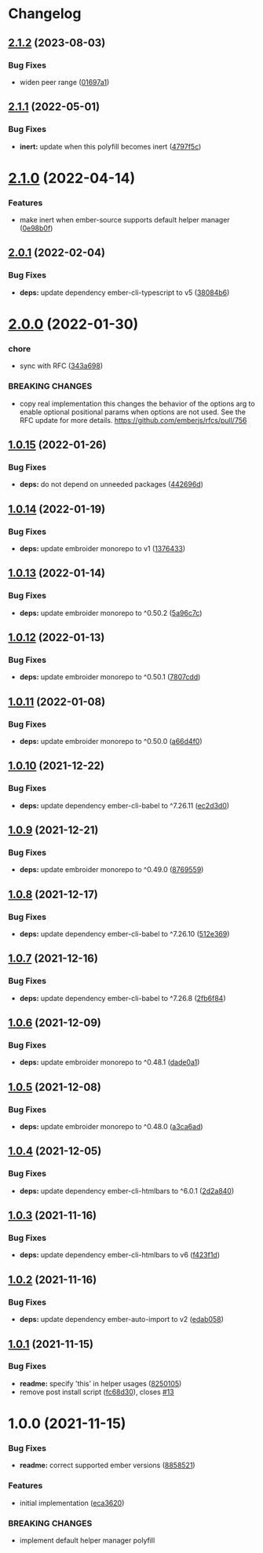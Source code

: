 # Changelog

## [2.1.2](https://github.com/NullVoxPopuli/ember-functions-as-helper-polyfill/compare/v2.1.1...v2.1.2) (2023-08-03)


### Bug Fixes

* widen peer range ([01697a1](https://github.com/NullVoxPopuli/ember-functions-as-helper-polyfill/commit/01697a18d64b84aee94b980e622bc63b8f78fbfa))

## [2.1.1](https://github.com/NullVoxPopuli/ember-functions-as-helper-polyfill/compare/v2.1.0...v2.1.1) (2022-05-01)


### Bug Fixes

* **inert:** update when this polyfill becomes inert ([4797f5c](https://github.com/NullVoxPopuli/ember-functions-as-helper-polyfill/commit/4797f5ce205bedef0be206e2c0898897914e1438))

# [2.1.0](https://github.com/NullVoxPopuli/ember-functions-as-helper-polyfill/compare/v2.0.1...v2.1.0) (2022-04-14)


### Features

* make inert when ember-source supports default helper manager ([0e98b0f](https://github.com/NullVoxPopuli/ember-functions-as-helper-polyfill/commit/0e98b0f835278e070eb62b3a5c13b6bbc2e46e9c))

## [2.0.1](https://github.com/NullVoxPopuli/ember-functions-as-helper-polyfill/compare/v2.0.0...v2.0.1) (2022-02-04)


### Bug Fixes

* **deps:** update dependency ember-cli-typescript to v5 ([38084b6](https://github.com/NullVoxPopuli/ember-functions-as-helper-polyfill/commit/38084b674bc9886baf6f7a10fec2ab5af7a6f944))

# [2.0.0](https://github.com/NullVoxPopuli/ember-functions-as-helper-polyfill/compare/v1.0.15...v2.0.0) (2022-01-30)


### chore

* sync with RFC ([343a698](https://github.com/NullVoxPopuli/ember-functions-as-helper-polyfill/commit/343a6989a840866b849723d7ca63a85e772f1018))


### BREAKING CHANGES

* copy real implementation
this changes the behavior of the options arg to enable
optional positional params when options are not used.
See the RFC update for more details.
https://github.com/emberjs/rfcs/pull/756

## [1.0.15](https://github.com/NullVoxPopuli/ember-functions-as-helper-polyfill/compare/v1.0.14...v1.0.15) (2022-01-26)


### Bug Fixes

* **deps:** do not depend on unneeded packages ([442696d](https://github.com/NullVoxPopuli/ember-functions-as-helper-polyfill/commit/442696d24d29a0d1a6b5e4f90480b535ff19c666))

## [1.0.14](https://github.com/NullVoxPopuli/ember-functions-as-helper-polyfill/compare/v1.0.13...v1.0.14) (2022-01-19)


### Bug Fixes

* **deps:** update embroider monorepo to v1 ([1376433](https://github.com/NullVoxPopuli/ember-functions-as-helper-polyfill/commit/137643307754d803458b19ff7454eaed1c12bab0))

## [1.0.13](https://github.com/NullVoxPopuli/ember-functions-as-helper-polyfill/compare/v1.0.12...v1.0.13) (2022-01-14)


### Bug Fixes

* **deps:** update embroider monorepo to ^0.50.2 ([5a96c7c](https://github.com/NullVoxPopuli/ember-functions-as-helper-polyfill/commit/5a96c7ce73c25a86239246aea733479d09fd4330))

## [1.0.12](https://github.com/NullVoxPopuli/ember-functions-as-helper-polyfill/compare/v1.0.11...v1.0.12) (2022-01-13)


### Bug Fixes

* **deps:** update embroider monorepo to ^0.50.1 ([7807cdd](https://github.com/NullVoxPopuli/ember-functions-as-helper-polyfill/commit/7807cdd3a12d99049866903b774268de726c155c))

## [1.0.11](https://github.com/NullVoxPopuli/ember-functions-as-helper-polyfill/compare/v1.0.10...v1.0.11) (2022-01-08)


### Bug Fixes

* **deps:** update embroider monorepo to ^0.50.0 ([a66d4f0](https://github.com/NullVoxPopuli/ember-functions-as-helper-polyfill/commit/a66d4f0d02e2dc20e0656518d56e8c879bc89f6b))

## [1.0.10](https://github.com/NullVoxPopuli/ember-functions-as-helper-polyfill/compare/v1.0.9...v1.0.10) (2021-12-22)


### Bug Fixes

* **deps:** update dependency ember-cli-babel to ^7.26.11 ([ec2d3d0](https://github.com/NullVoxPopuli/ember-functions-as-helper-polyfill/commit/ec2d3d06669dd96a0a162f6cc1402e7c78fc10c9))

## [1.0.9](https://github.com/NullVoxPopuli/ember-functions-as-helper-polyfill/compare/v1.0.8...v1.0.9) (2021-12-21)


### Bug Fixes

* **deps:** update embroider monorepo to ^0.49.0 ([8769559](https://github.com/NullVoxPopuli/ember-functions-as-helper-polyfill/commit/87695593e3154f187fae7c9c20ad0079aaf5c3f9))

## [1.0.8](https://github.com/NullVoxPopuli/ember-functions-as-helper-polyfill/compare/v1.0.7...v1.0.8) (2021-12-17)


### Bug Fixes

* **deps:** update dependency ember-cli-babel to ^7.26.10 ([512e369](https://github.com/NullVoxPopuli/ember-functions-as-helper-polyfill/commit/512e3698c7e6216e426958daeb267e72dc9035e0))

## [1.0.7](https://github.com/NullVoxPopuli/ember-functions-as-helper-polyfill/compare/v1.0.6...v1.0.7) (2021-12-16)


### Bug Fixes

* **deps:** update dependency ember-cli-babel to ^7.26.8 ([2fb6f84](https://github.com/NullVoxPopuli/ember-functions-as-helper-polyfill/commit/2fb6f84845912fb01689ce58425d403646cd2c28))

## [1.0.6](https://github.com/NullVoxPopuli/ember-functions-as-helper-polyfill/compare/v1.0.5...v1.0.6) (2021-12-09)


### Bug Fixes

* **deps:** update embroider monorepo to ^0.48.1 ([dade0a1](https://github.com/NullVoxPopuli/ember-functions-as-helper-polyfill/commit/dade0a1ab473f8a1dfccb3e7b47db7f0d4dee349))

## [1.0.5](https://github.com/NullVoxPopuli/ember-functions-as-helper-polyfill/compare/v1.0.4...v1.0.5) (2021-12-08)


### Bug Fixes

* **deps:** update embroider monorepo to ^0.48.0 ([a3ca6ad](https://github.com/NullVoxPopuli/ember-functions-as-helper-polyfill/commit/a3ca6adb2b056eb18d1063162b8cfb1a82446518))

## [1.0.4](https://github.com/NullVoxPopuli/ember-functions-as-helper-polyfill/compare/v1.0.3...v1.0.4) (2021-12-05)


### Bug Fixes

* **deps:** update dependency ember-cli-htmlbars to ^6.0.1 ([2d2a840](https://github.com/NullVoxPopuli/ember-functions-as-helper-polyfill/commit/2d2a840b40df370095b8bd4499f95495a02db88c))

## [1.0.3](https://github.com/NullVoxPopuli/ember-functions-as-helper-polyfill/compare/v1.0.2...v1.0.3) (2021-11-16)


### Bug Fixes

* **deps:** update dependency ember-cli-htmlbars to v6 ([f423f1d](https://github.com/NullVoxPopuli/ember-functions-as-helper-polyfill/commit/f423f1d7de89e9ea51c29e9658ae3d82412e0210))

## [1.0.2](https://github.com/NullVoxPopuli/ember-functions-as-helper-polyfill/compare/v1.0.1...v1.0.2) (2021-11-16)


### Bug Fixes

* **deps:** update dependency ember-auto-import to v2 ([edab058](https://github.com/NullVoxPopuli/ember-functions-as-helper-polyfill/commit/edab058838525b19251f7e0a384f20959e66ad7b))

## [1.0.1](https://github.com/NullVoxPopuli/ember-functions-as-helper-polyfill/compare/v1.0.0...v1.0.1) (2021-11-15)


### Bug Fixes

* **readme:** specify 'this' in helper usages ([8250105](https://github.com/NullVoxPopuli/ember-functions-as-helper-polyfill/commit/8250105669ac96972147b0dec346a3f7b04bfd12))
* remove post install script ([fc68d30](https://github.com/NullVoxPopuli/ember-functions-as-helper-polyfill/commit/fc68d301b70c9cdfe913647657103b2b49e76730)), closes [#13](https://github.com/NullVoxPopuli/ember-functions-as-helper-polyfill/issues/13)

# 1.0.0 (2021-11-15)


### Bug Fixes

* **readme:** correct supported ember versions ([8858521](https://github.com/NullVoxPopuli/ember-functions-as-helper-polyfill/commit/8858521342995e4d625eaba2b62862d7b99c6b4b))


### Features

* initial implementation ([eca3620](https://github.com/NullVoxPopuli/ember-functions-as-helper-polyfill/commit/eca362018f0b67e125888e48c3f831e63347086a))


### BREAKING CHANGES

* implement default helper manager polyfill
